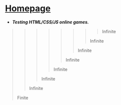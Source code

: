 

# **[Homepage](https://SakurajimaMai02.github.io)**

- ***Testing HTML/CSS/JS online games.***

>>>>>>>>Infinite
>>>>>>>
>>>>>>>
>>>>>>>Infinite
>>>>>>
>>>>>>
>>>>>>Infinite
>>>>>
>>>>>
>>>>>Infinite
>>>>
>>>>
>>>>Infinite
>>>
>>>
>>>Infinite
>>
>>
>>Infinite
>
>
>Finite
